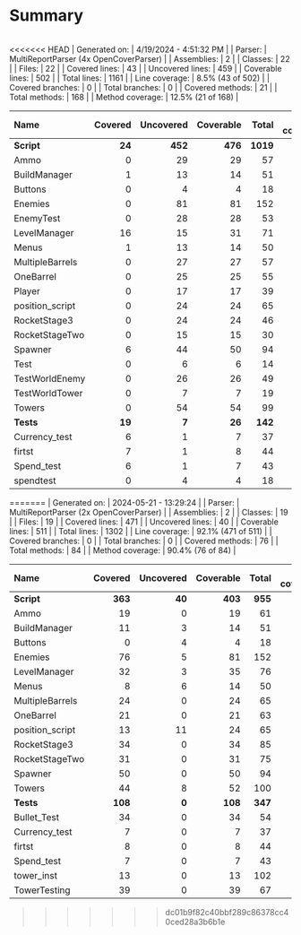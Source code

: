 ﻿# Summary
|||
|:---|:---|
<<<<<<< HEAD
| Generated on: | 4/19/2024 - 4:51:32 PM |
| Parser: | MultiReportParser (4x OpenCoverParser) |
| Assemblies: | 2 |
| Classes: | 22 |
| Files: | 22 |
| Covered lines: | 43 |
| Uncovered lines: | 459 |
| Coverable lines: | 502 |
| Total lines: | 1161 |
| Line coverage: | 8.5% (43 of 502) |
| Covered branches: | 0 |
| Total branches: | 0 |
| Covered methods: | 21 |
| Total methods: | 168 |
| Method coverage: | 12.5% (21 of 168) |

|**Name**|**Covered**|**Uncovered**|**Coverable**|**Total**|**Line coverage**|**Covered**|**Total**|**Branch coverage**|**Covered**|**Total**|**Method coverage**|
|:---|---:|---:|---:|---:|---:|---:|---:|---:|---:|---:|---:|
|**Script**|**24**|**452**|**476**|**1019**|**5%**|**0**|**0**|****|**15**|**158**|**9.4%**|
|Ammo|0|29|29|57|0%|0|0||0|4|0%|
|BuildManager|1|13|14|51|7.1%|0|0||1|11|9%|
|Buttons|0|4|4|18|0%|0|0||0|4|0%|
|Enemies|0|81|81|152|0%|0|0||0|15|0%|
|EnemyTest|0|28|28|53|0%|0|0||0|9|0%|
|LevelManager|16|15|31|71|51.6%|0|0||12|12|100%|
|Menus|1|13|14|50|7.1%|0|0||1|11|9%|
|MultipleBarrels|0|27|27|57|0%|0|0||0|8|0%|
|OneBarrel|0|25|25|55|0%|0|0||0|9|0%|
|Player|0|17|17|39|0%|0|0||0|9|0%|
|position_script|0|24|24|65|0%|0|0||0|10|0%|
|RocketStage3|0|24|24|46|0%|0|0||0|2|0%|
|RocketStageTwo|0|15|15|30|0%|0|0||0|2|0%|
|Spawner|6|44|50|94|12%|0|0||1|18|5.5%|
|Test|0|6|6|14|0%|0|0||0|2|0%|
|TestWorldEnemy|0|26|26|49|0%|0|0||0|9|0%|
|TestWorldTower|0|7|7|19|0%|0|0||0|2|0%|
|Towers|0|54|54|99|0%|0|0||0|21|0%|
|**Tests**|**19**|**7**|**26**|**142**|**73%**|**0**|**0**|****|**6**|**10**|**60%**|
|Currency_test|6|1|7|37|85.7%|0|0||2|2|100%|
|firtst|7|1|8|44|87.5%|0|0||2|2|100%|
|Spend_test|6|1|7|43|85.7%|0|0||2|2|100%|
|spendtest|0|4|4|18|0%|0|0||0|4|0%|
=======
| Generated on: | 2024-05-21 - 13:29:24 |
| Parser: | MultiReportParser (2x OpenCoverParser) |
| Assemblies: | 2 |
| Classes: | 19 |
| Files: | 19 |
| Covered lines: | 471 |
| Uncovered lines: | 40 |
| Coverable lines: | 511 |
| Total lines: | 1302 |
| Line coverage: | 92.1% (471 of 511) |
| Covered branches: | 0 |
| Total branches: | 0 |
| Covered methods: | 76 |
| Total methods: | 84 |
| Method coverage: | 90.4% (76 of 84) |

|**Name**|**Covered**|**Uncovered**|**Coverable**|**Total**|**Line coverage**|**Covered**|**Total**|**Branch coverage**|**Covered**|**Total**|**Method coverage**|
|:---|---:|---:|---:|---:|---:|---:|---:|---:|---:|---:|---:|
|**Script**|**363**|**40**|**403**|**955**|**90%**|**0**|**0**|****|**65**|**73**|**89%**|
|Ammo|19|0|19|61|100%|0|0||1|1|100%|
|BuildManager|11|3|14|51|78.5%|0|0||5|6|83.3%|
|Buttons|0|4|4|18|0%|0|0||0|2|0%|
|Enemies|76|5|81|152|93.8%|0|0||8|8|100%|
|LevelManager|32|3|35|76|91.4%|0|0||6|6|100%|
|Menus|8|6|14|50|57.1%|0|0||4|6|66.6%|
|MultipleBarrels|24|0|24|65|100%|0|0||3|3|100%|
|OneBarrel|21|0|21|63|100%|0|0||4|4|100%|
|position_script|13|11|24|65|54.1%|0|0||3|5|60%|
|RocketStage3|34|0|34|85|100%|0|0||3|3|100%|
|RocketStageTwo|31|0|31|75|100%|0|0||4|4|100%|
|Spawner|50|0|50|94|100%|0|0||10|10|100%|
|Towers|44|8|52|100|84.6%|0|0||14|15|93.3%|
|**Tests**|**108**|**0**|**108**|**347**|**100%**|**0**|**0**|****|**11**|**11**|**100%**|
|Bullet_Test|34|0|34|54|100%|0|0||2|2|100%|
|Currency_test|7|0|7|37|100%|0|0||1|1|100%|
|firtst|8|0|8|44|100%|0|0||1|1|100%|
|Spend_test|7|0|7|43|100%|0|0||1|1|100%|
|tower_inst|13|0|13|102|100%|0|0||1|1|100%|
|TowerTesting|39|0|39|67|100%|0|0||5|5|100%|
>>>>>>> dc01b9f82c40bbf289c86378cc40ced28a3b6b1e

